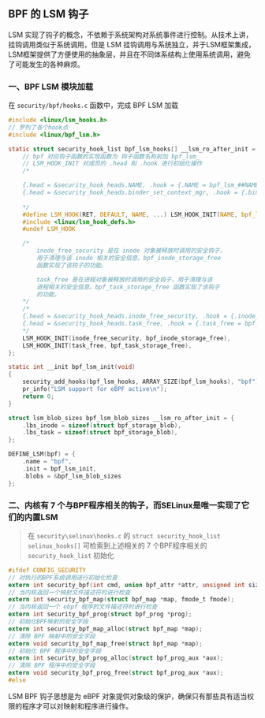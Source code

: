 ## BPF 的 LSM 钩子

LSM 实现了钩子的概念，不依赖于系统架构对系统事件进行控制。从技术上讲，挂钩调用类似于系统调用，但是 LSM 挂钩调用与系统独立，并于LSM框架集成，LSM框架提供了方便使用的抽象层，并且在不同体系结构上使用系统调用，避免了可能发生的各种麻烦。

### 一、BPF LSM 模块加载

在 `security/bpf/hooks.c` 函数中，完成 BPF LSM 加载
```c
#include <linux/lsm_hooks.h>
// 罗列了各个hook点
#include <linux/bpf_lsm.h>

static struct security_hook_list bpf_lsm_hooks[] __lsm_ro_after_init = {
	// bpf 对应钩子函数的实现函数为 钩子函数名称前加 bpf_lsm_
	// LSM_HOOK_INIT 对成员的 .head 和 .hook 进行初始化操作
	/*

	{.head = &security_hook_heads.NAME, .hook = {.NAME = bpf_lsm_##NAME}}
	{.head = &security_hook_heads.binder_set_context_mgr, .hook = {.binder_set_context_mgr = bpf_lsm_binder_set_context_mgr}}
	
	*/
	#define LSM_HOOK(RET, DEFAULT, NAME, ...) LSM_HOOK_INIT(NAME, bpf_lsm_##NAME),
	#include <linux/lsm_hook_defs.h>
	#undef LSM_HOOK

	/*
		inode_free_security 是在 inode 对象被释放时调用的安全钩子，
		用于清理与该 inode 相关的安全信息。bpf_inode_storage_free 
		函数实现了该钩子的功能。

		task_free 是在进程对象被释放时调用的安全钩子，用于清理与该
		进程相关的安全信息。bpf_task_storage_free 函数实现了该钩子
		的功能。
	*/
	/*
	{.head = &security_hook_heads.inode_free_security, .hook = {.inode_free_security = bpf_inode_storage_free}}
	{.head = &security_hook_heads.task_free, .hook = {.task_free = bpf_task_storage_free}}
	*/
	LSM_HOOK_INIT(inode_free_security, bpf_inode_storage_free),
	LSM_HOOK_INIT(task_free, bpf_task_storage_free),
};

static int __init bpf_lsm_init(void)
{
	security_add_hooks(bpf_lsm_hooks, ARRAY_SIZE(bpf_lsm_hooks), "bpf");
	pr_info("LSM support for eBPF active\n");
	return 0;
}

struct lsm_blob_sizes bpf_lsm_blob_sizes __lsm_ro_after_init = {
	.lbs_inode = sizeof(struct bpf_storage_blob),
	.lbs_task = sizeof(struct bpf_storage_blob),
};

DEFINE_LSM(bpf) = {
	.name = "bpf",
	.init = bpf_lsm_init,
	.blobs = &bpf_lsm_blob_sizes
};
```


### 二、内核有 7 个与BPF程序相关的钩子，而SELinux是唯一实现了它们的内置LSM

> 在 `security\selinux\hooks.c` 的 `struct security_hook_list selinux_hooks[]` 可检索到上述相关的 7 个BPF程序相关的 `security_hook_list` 初始化 

```c
#ifdef CONFIG_SECURITY
// 对执行的BPF系统调用进行初始化检查
extern int security_bpf(int cmd, union bpf_attr *attr, unsigned int size);
// 当内核返回一个映射文件描述符时进行检查
extern int security_bpf_map(struct bpf_map *map, fmode_t fmode);
// 当内核返回一个 ebpf 程序的文件描述符时进行检查
extern int security_bpf_prog(struct bpf_prog *prog);
// 初始化BPF映射的安全字段
extern int security_bpf_map_alloc(struct bpf_map *map);
// 清除 BPF 映射中的安全字段
extern void security_bpf_map_free(struct bpf_map *map);
// 初始化 BPF 程序中的安全字段
extern int security_bpf_prog_alloc(struct bpf_prog_aux *aux);
// 清除 BPF 程序中的安全字段
extern void security_bpf_prog_free(struct bpf_prog_aux *aux);
#else
```
LSM BPF 钩子思想是为 eBPF 对象提供对象级的保护，确保只有那些具有适当权限的程序才可以对映射和程序进行操作。


